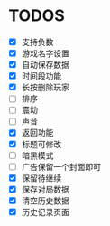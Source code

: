 # TODOS

- [x] 支持负数
- [x] 游戏名字设置
- [x] 自动保存数据
- [x] 时间段功能
- [x] 长按删除玩家
- [ ] 排序
- [ ] 震动
- [ ] 声音
- [x] 返回功能
- [x] 标题可修改
- [ ] 暗黑模式
- [ ] 广告保留一个封面即可
- [x] 保留待继续
- [x] 保存对局数据
- [x] 清空历史数据
- [x] 历史记录页面